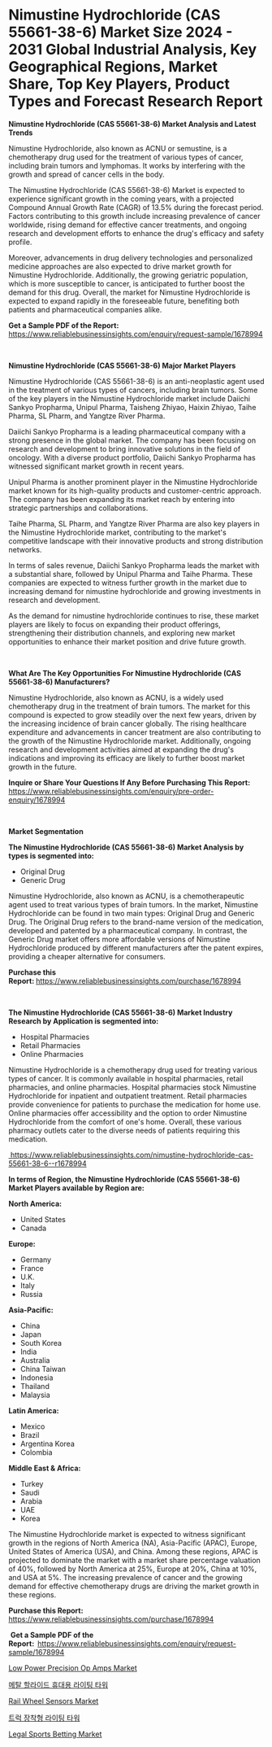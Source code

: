 <p><h1>Nimustine Hydrochloride (CAS 55661-38-6) Market Size 2024 - 2031 Global Industrial Analysis, Key Geographical Regions, Market Share, Top Key Players, Product Types and Forecast Research Report</h1></p><p><strong>Nimustine Hydrochloride (CAS 55661-38-6) Market Analysis and Latest Trends</strong></p>
<p><p>Nimustine Hydrochloride, also known as ACNU or semustine, is a chemotherapy drug used for the treatment of various types of cancer, including brain tumors and lymphomas. It works by interfering with the growth and spread of cancer cells in the body. </p><p>The Nimustine Hydrochloride (CAS 55661-38-6) Market is expected to experience significant growth in the coming years, with a projected Compound Annual Growth Rate (CAGR) of 13.5% during the forecast period. Factors contributing to this growth include increasing prevalence of cancer worldwide, rising demand for effective cancer treatments, and ongoing research and development efforts to enhance the drug's efficacy and safety profile. </p><p>Moreover, advancements in drug delivery technologies and personalized medicine approaches are also expected to drive market growth for Nimustine Hydrochloride. Additionally, the growing geriatric population, which is more susceptible to cancer, is anticipated to further boost the demand for this drug. Overall, the market for Nimustine Hydrochloride is expected to expand rapidly in the foreseeable future, benefiting both patients and pharmaceutical companies alike.</p></p>
<p><strong>Get a Sample PDF of the Report:&nbsp;</strong> <a href="https://www.reliablebusinessinsights.com/enquiry/request-sample/1678994">https://www.reliablebusinessinsights.com/enquiry/request-sample/1678994</a></p>
<p>&nbsp;</p>
<p><strong>Nimustine Hydrochloride (CAS 55661-38-6) Major Market Players</strong></p>
<p><p>Nimustine Hydrochloride (CAS 55661-38-6) is an anti-neoplastic agent used in the treatment of various types of cancers, including brain tumors. Some of the key players in the Nimustine Hydrochloride market include Daiichi Sankyo Propharma, Unipul Pharma, Taisheng Zhiyao, Haixin Zhiyao, Taihe Pharma, SL Pharm, and Yangtze River Pharma.</p><p>Daiichi Sankyo Propharma is a leading pharmaceutical company with a strong presence in the global market. The company has been focusing on research and development to bring innovative solutions in the field of oncology. With a diverse product portfolio, Daiichi Sankyo Propharma has witnessed significant market growth in recent years.</p><p>Unipul Pharma is another prominent player in the Nimustine Hydrochloride market known for its high-quality products and customer-centric approach. The company has been expanding its market reach by entering into strategic partnerships and collaborations.</p><p>Taihe Pharma, SL Pharm, and Yangtze River Pharma are also key players in the Nimustine Hydrochloride market, contributing to the market's competitive landscape with their innovative products and strong distribution networks.</p><p>In terms of sales revenue, Daiichi Sankyo Propharma leads the market with a substantial share, followed by Unipul Pharma and Taihe Pharma. These companies are expected to witness further growth in the market due to increasing demand for nimustine hydrochloride and growing investments in research and development.</p><p>As the demand for nimustine hydrochloride continues to rise, these market players are likely to focus on expanding their product offerings, strengthening their distribution channels, and exploring new market opportunities to enhance their market position and drive future growth.</p></p>
<p>&nbsp;</p>
<p><strong>What Are The Key Opportunities For Nimustine Hydrochloride (CAS 55661-38-6) Manufacturers?</strong></p>
<p><p>Nimustine Hydrochloride, also known as ACNU, is a widely used chemotherapy drug in the treatment of brain tumors. The market for this compound is expected to grow steadily over the next few years, driven by the increasing incidence of brain cancer globally. The rising healthcare expenditure and advancements in cancer treatment are also contributing to the growth of the Nimustine Hydrochloride market. Additionally, ongoing research and development activities aimed at expanding the drug's indications and improving its efficacy are likely to further boost market growth in the future.</p></p>
<p><strong>Inquire or Share Your Questions If Any Before Purchasing This Report:</strong> <a href="https://www.reliablebusinessinsights.com/enquiry/pre-order-enquiry/1678994">https://www.reliablebusinessinsights.com/enquiry/pre-order-enquiry/1678994</a></p>
<p>&nbsp;</p>
<p><strong>Market Segmentation</strong></p>
<p><strong>The Nimustine Hydrochloride (CAS 55661-38-6) Market Analysis by types is segmented into:</strong></p>
<p><ul><li>Original Drug</li><li>Generic Drug</li></ul></p>
<p><p>Nimustine Hydrochloride, also known as ACNU, is a chemotherapeutic agent used to treat various types of brain tumors. In the market, Nimustine Hydrochloride can be found in two main types: Original Drug and Generic Drug. The Original Drug refers to the brand-name version of the medication, developed and patented by a pharmaceutical company. In contrast, the Generic Drug market offers more affordable versions of Nimustine Hydrochloride produced by different manufacturers after the patent expires, providing a cheaper alternative for consumers.</p></p>
<p><strong>Purchase this Report:&nbsp;</strong><a href="https://www.reliablebusinessinsights.com/purchase/1678994">https://www.reliablebusinessinsights.com/purchase/1678994</a></p>
<p>&nbsp;</p>
<p><strong>The Nimustine Hydrochloride (CAS 55661-38-6) Market Industry Research by Application is segmented into:</strong></p>
<p><ul><li>Hospital Pharmacies</li><li>Retail Pharmacies</li><li>Online Pharmacies</li></ul></p>
<p><p>Nimustine Hydrochloride is a chemotherapy drug used for treating various types of cancer. It is commonly available in hospital pharmacies, retail pharmacies, and online pharmacies. Hospital pharmacies stock Nimustine Hydrochloride for inpatient and outpatient treatment. Retail pharmacies provide convenience for patients to purchase the medication for home use. Online pharmacies offer accessibility and the option to order Nimustine Hydrochloride from the comfort of one's home. Overall, these various pharmacy outlets cater to the diverse needs of patients requiring this medication.</p></p>
<p><a href="https://www.reliablebusinessinsights.com/nimustine-hydrochloride-cas-55661-38-6--r1678994">&nbsp;https://www.reliablebusinessinsights.com/nimustine-hydrochloride-cas-55661-38-6--r1678994</a></p>
<p><strong>In terms of Region, the Nimustine Hydrochloride (CAS 55661-38-6) Market Players available by Region are:</strong></p>
<p>
    <p> <strong> North America: </strong>
        <ul>
            <li>United States</li>
            <li>Canada</li>
        </ul>
        </p> 
    <p> <strong> Europe: </strong>
        <ul>
            <li>Germany</li>
            <li>France</li>
            <li>U.K.</li>
            <li>Italy</li>
            <li>Russia</li>
        </ul>
        </p> 
    <p> <strong> Asia-Pacific: </strong>
        <ul>
            <li>China</li>
            <li>Japan</li>
            <li>South Korea</li>
            <li>India</li>
            <li>Australia</li>
            <li>China Taiwan</li>
            <li>Indonesia</li>
            <li>Thailand</li>
            <li>Malaysia</li>
        </ul>
        </p> 
    <p> <strong> Latin America: </strong>
        <ul>
            <li>Mexico</li>
            <li>Brazil</li>
            <li>Argentina Korea</li>
            <li>Colombia</li>
        </ul>
        </p> 
    <p> <strong> Middle East & Africa: </strong>
        <ul>
            <li>Turkey</li>
            <li>Saudi</li>
            <li>Arabia</li>
            <li>UAE</li>
            <li>Korea</li>
        </ul>
    </p>
    </p>
<p><p>The Nimustine Hydrochloride market is expected to witness significant growth in the regions of North America (NA), Asia-Pacific (APAC), Europe, United States of America (USA), and China. Among these regions, APAC is projected to dominate the market with a market share percentage valuation of 40%, followed by North America at 25%, Europe at 20%, China at 10%, and USA at 5%. The increasing prevalence of cancer and the growing demand for effective chemotherapy drugs are driving the market growth in these regions.</p></p>
<p><strong>Purchase this Report: </strong><a href="https://www.reliablebusinessinsights.com/purchase/1678994">https://www.reliablebusinessinsights.com/purchase/1678994</a></p>
<p>&nbsp;<strong>Get a Sample PDF of the Report:&nbsp;&nbsp;</strong><a href="https://www.reliablebusinessinsights.com/enquiry/request-sample/1678994">https://www.reliablebusinessinsights.com/enquiry/request-sample/1678994</a></p>
<p><strong></strong></p>
<p><p><a href="https://issuu.com/reportprime-2/docs/low-power-precision-op-amps-market-size-2030.pptx">Low Power Precision Op Amps Market</a></p><p><a href="https://github.com/bunxhcci35271755/Market-Research-Report-List-2/blob/main/770983493567.md">메탈 할라이드 휴대용 라이팅 타워</a></p><p><a href="https://issuu.com/reportprime-2/docs/rail-wheel-sensors-market-size-2030.pptx">Rail Wheel Sensors Market</a></p><p><a href="https://github.com/fredrickeglers/Market-Research-Report-List-2/blob/main/392262393568.md">트럭 장착형 라이팅 타워</a></p><p><a href="https://www.linkedin.com/pulse/legal-sports-betting-market-key-successful-business-strategy-7706e">Legal Sports Betting Market</a></p></p>